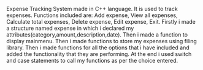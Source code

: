 Expense Tracking System made in C++ language.
It is used to track expenses.
Functions included are:
Add expense, View all expenses, Calculate total expenses, Delete expense, Edit expense, Exit.
Firstly i made a structure named expense in which i declared my attributes(category,amount,description,date).
Then i made a function to display mainmenu.
Then i made functions to store my expenses using filing library.
Then i made functions for all the options that i have included and added the functionality that they are performing.
At the end i used switch and case statements to call my functions as per the choice entered.
